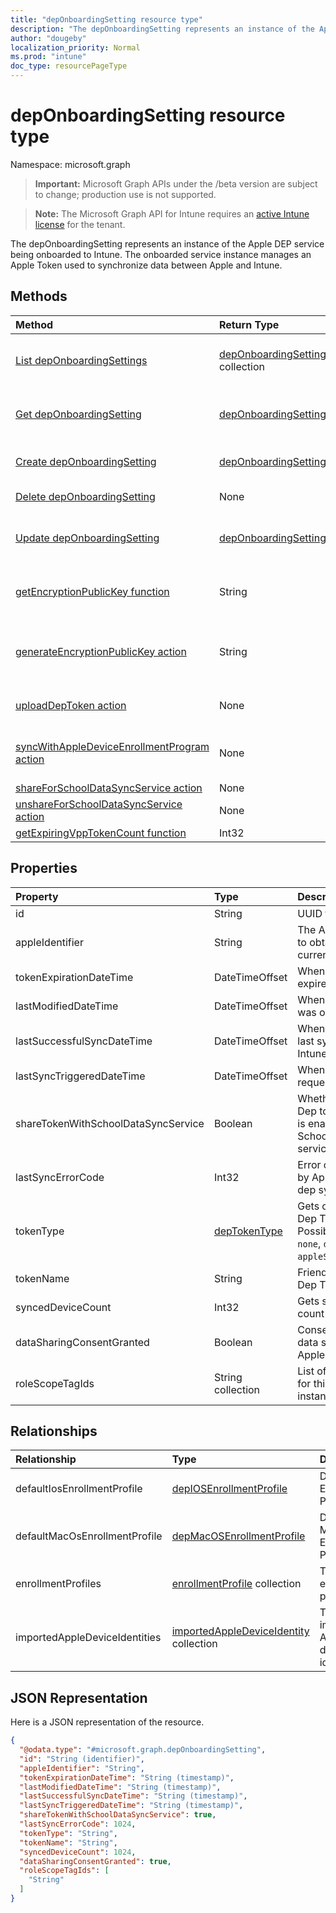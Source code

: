 ```yaml
---
title: "depOnboardingSetting resource type"
description: "The depOnboardingSetting represents an instance of the Apple DEP service being onboarded to Intune. The onboarded service instance manages an Apple Token used to synchronize data between Apple and Intune."
author: "dougeby"
localization_priority: Normal
ms.prod: "intune"
doc_type: resourcePageType
---
```


# depOnboardingSetting resource type

Namespace: microsoft.graph

> **Important:** Microsoft Graph APIs under the /beta version are subject to change; production use is not supported.

> **Note:** The Microsoft Graph API for Intune requires an [active Intune license](https://go.microsoft.com/fwlink/?linkid=839381) for the tenant.

The depOnboardingSetting represents an instance of the Apple DEP service being onboarded to Intune. The onboarded service instance manages an Apple Token used to synchronize data between Apple and Intune.

## Methods
|Method|Return Type|Description|
|:---|:---|:---|
|[List depOnboardingSettings](../api/intune-enrollment-deponboardingsetting-list.md)|[depOnboardingSetting](../resources/intune-enrollment-deponboardingsetting.md) collection|List properties and relationships of the [depOnboardingSetting](../resources/intune-enrollment-deponboardingsetting.md) objects.|
|[Get depOnboardingSetting](../api/intune-enrollment-deponboardingsetting-get.md)|[depOnboardingSetting](../resources/intune-enrollment-deponboardingsetting.md)|Read properties and relationships of the [depOnboardingSetting](../resources/intune-enrollment-deponboardingsetting.md) object.|
|[Create depOnboardingSetting](../api/intune-enrollment-deponboardingsetting-create.md)|[depOnboardingSetting](../resources/intune-enrollment-deponboardingsetting.md)|Create a new [depOnboardingSetting](../resources/intune-enrollment-deponboardingsetting.md) object.|
|[Delete depOnboardingSetting](../api/intune-enrollment-deponboardingsetting-delete.md)|None|Deletes a [depOnboardingSetting](../resources/intune-enrollment-deponboardingsetting.md).|
|[Update depOnboardingSetting](../api/intune-enrollment-deponboardingsetting-update.md)|[depOnboardingSetting](../resources/intune-enrollment-deponboardingsetting.md)|Update the properties of a [depOnboardingSetting](../resources/intune-enrollment-deponboardingsetting.md) object.|
|[getEncryptionPublicKey function](../api/intune-enrollment-deponboardingsetting-getencryptionpublickey.md)|String|Get a public key to use to encrypt the Apple device enrollment program token|
|[generateEncryptionPublicKey action](../api/intune-enrollment-deponboardingsetting-generateencryptionpublickey.md)|String|Generate a public key to use to encrypt the Apple device enrollment program token|
|[uploadDepToken action](../api/intune-enrollment-deponboardingsetting-uploaddeptoken.md)|None|Uploads a new Device Enrollment Program token|
|[syncWithAppleDeviceEnrollmentProgram action](../api/intune-enrollment-deponboardingsetting-syncwithappledeviceenrollmentprogram.md)|None|Synchronizes between Apple Device Enrollment Program and Intune|
|[shareForSchoolDataSyncService action](../api/intune-enrollment-deponboardingsetting-shareforschooldatasyncservice.md)|None|Not yet documented|
|[unshareForSchoolDataSyncService action](../api/intune-enrollment-deponboardingsetting-unshareforschooldatasyncservice.md)|None|Not yet documented|
|[getExpiringVppTokenCount function](../api/intune-enrollment-deponboardingsetting-getexpiringvpptokencount.md)|Int32|Not yet documented|

## Properties
|Property|Type|Description|
|:---|:---|:---|
|id|String|UUID for the object|
|appleIdentifier|String|The Apple ID used to obtain the current token.|
|tokenExpirationDateTime|DateTimeOffset|When the token will expire.|
|lastModifiedDateTime|DateTimeOffset|When the service was onboarded.|
|lastSuccessfulSyncDateTime|DateTimeOffset|When the service last syned with Intune|
|lastSyncTriggeredDateTime|DateTimeOffset|When Intune last requested a sync.|
|shareTokenWithSchoolDataSyncService|Boolean|Whether or not the Dep token sharing is enabled with the School Data Sync service.|
|lastSyncErrorCode|Int32|Error code reported by Apple during last dep sync.|
|tokenType|[depTokenType](../resources/intune-enrollment-deptokentype.md)|Gets or sets the Dep Token Type. Possible values are: `none`, `dep`, `appleSchoolManager`.|
|tokenName|String|Friendly Name for Dep Token|
|syncedDeviceCount|Int32|Gets synced device count|
|dataSharingConsentGranted|Boolean|Consent granted for data sharing with Apple Dep Service|
|roleScopeTagIds|String collection|List of Scope Tags for this Entity instance.|

## Relationships
|Relationship|Type|Description|
|:---|:---|:---|
|defaultIosEnrollmentProfile|[depIOSEnrollmentProfile](../resources/intune-enrollment-depiosenrollmentprofile.md)|Default iOS Enrollment Profile|
|defaultMacOsEnrollmentProfile|[depMacOSEnrollmentProfile](../resources/intune-enrollment-depmacosenrollmentprofile.md)|Default MacOs Enrollment Profile|
|enrollmentProfiles|[enrollmentProfile](../resources/intune-enrollment-enrollmentprofile.md) collection|The enrollment profiles.|
|importedAppleDeviceIdentities|[importedAppleDeviceIdentity](../resources/intune-enrollment-importedappledeviceidentity.md) collection|The imported Apple device identities.|

## JSON Representation
Here is a JSON representation of the resource.
<!-- {
  "blockType": "resource",
  "keyProperty": "id",
  "@odata.type": "microsoft.graph.depOnboardingSetting"
}
-->
``` json
{
  "@odata.type": "#microsoft.graph.depOnboardingSetting",
  "id": "String (identifier)",
  "appleIdentifier": "String",
  "tokenExpirationDateTime": "String (timestamp)",
  "lastModifiedDateTime": "String (timestamp)",
  "lastSuccessfulSyncDateTime": "String (timestamp)",
  "lastSyncTriggeredDateTime": "String (timestamp)",
  "shareTokenWithSchoolDataSyncService": true,
  "lastSyncErrorCode": 1024,
  "tokenType": "String",
  "tokenName": "String",
  "syncedDeviceCount": 1024,
  "dataSharingConsentGranted": true,
  "roleScopeTagIds": [
    "String"
  ]
}
```



